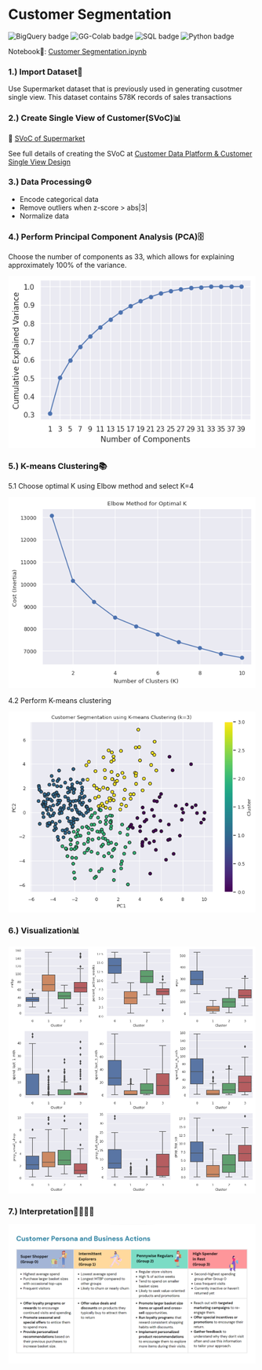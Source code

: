 # Customer Segmentation
![BigQuery badge](https://img.shields.io/badge/-BigQuery-blue.svg) 
![GG-Colab badge](https://img.shields.io/badge/-Google--Colab-blue.svg)
![SQL badge](https://img.shields.io/badge/-SQL-green.svg)
![Python badge](https://img.shields.io/badge/-Python-green.svg)

Notebook:open_book:: [Customer Segmentation.ipynb](https://github.com/JamjureeK/MADT8101-Customer-Analytics/blob/11aa2c925832c4535f47d891aef752b372aab8d3/%2304%20Customer%20Segmentation/Customer_Segmentation.ipynb)

### 1.) Import Dataset:open_file_folder:
Use Supermarket dataset that is previously used in generating cusotmer single view. This dataset contains 578K records of sales transactions

### 2.) Create Single View of Customer(SVoC):bar_chart:

:round_pushpin: [SVoC of Supermarket](https://github.com/JamjureeK/MADT8101-Customer-Analytics/blob/11aa2c925832c4535f47d891aef752b372aab8d3/%2304%20Customer%20Segmentation/svoc_supermarket.csv)

See full details of creating the SVoC at [Customer Data Platform & Customer Single View Design](https://github.com/JamjureeK/MADT8101-Customer-Analytics/tree/41d322e452e9e9e00917b749b96a06de5ac8d5f5/%2301%20Customer%20Data%20Platfrom%20%26%20Customer%20Single%20View%20Design)

### 3.) Data Processing:gear:
- Encode categorical data
- Remove outliers when z-score > abs|3|
- Normalize data

### 4.) Perform Principal Component Analysis (PCA):file_cabinet:
Choose the number of components as 33, which allows for explaining approximately 100% of the variance.

![Alt text](https://github.com/JamjureeK/MADT8101-Customer-Analytics/blob/1476da3dd4c1386d308cc6e90da9e7a5bb32d37b/%2304%20Customer%20Segmentation/pca.png)

### 5.) K-means Clustering:books:
5.1 Choose optimal K using Elbow method and select K=4

![Alt text](https://github.com/JamjureeK/MADT8101-Customer-Analytics/blob/1476da3dd4c1386d308cc6e90da9e7a5bb32d37b/%2304%20Customer%20Segmentation/k-means%20elbow.png)

4.2 Perform K-means clustering

![Alt text](https://github.com/JamjureeK/MADT8101-Customer-Analytics/blob/1476da3dd4c1386d308cc6e90da9e7a5bb32d37b/%2304%20Customer%20Segmentation/k-means.png)

### 6.) Visualization:bar_chart:

![Alt text](https://github.com/JamjureeK/MADT8101-Customer-Analytics/blob/1476da3dd4c1386d308cc6e90da9e7a5bb32d37b/%2304%20Customer%20Segmentation/Visualize.png)

### 7.) Interpretation:family_man_woman_girl_boy:
![Alt text](https://github.com/JamjureeK/MADT8101-Customer-Analytics/blob/1476da3dd4c1386d308cc6e90da9e7a5bb32d37b/%2304%20Customer%20Segmentation/Customer%20Persona%20and%20Business%20Actions.png)









